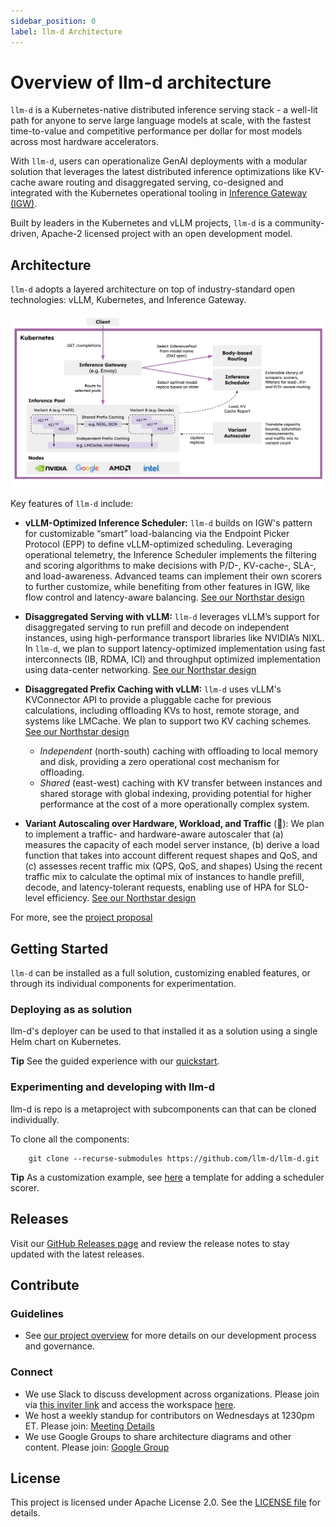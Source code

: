 ```yaml
---
sidebar_position: 0
label: llm-d Architecture
---
```

# Overview of llm-d architecture
`llm-d` is a Kubernetes-native distributed inference serving stack - a well-lit path for anyone to serve large language models at scale, with the fastest time-to-value and competitive performance per dollar for most models across most hardware accelerators.

With `llm-d`, users can operationalize GenAI deployments with a modular solution that leverages the latest distributed inference optimizations like KV-cache aware routing and disaggregated serving, co-designed and integrated with the Kubernetes operational tooling in [Inference Gateway (IGW)](https://github.com/kubernetes-sigs/gateway-api-inference-extension).

Built by leaders in the Kubernetes and vLLM projects, `llm-d` is a community-driven, Apache-2 licensed project with an open development model.

##  Architecture

`llm-d` adopts a layered architecture on top of industry-standard open technologies: vLLM, Kubernetes, and Inference Gateway.


![llm-d Architecture](../assets/images/llm-d-arch-simplified.svg)
    


Key features of `llm-d` include:

- **vLLM-Optimized Inference Scheduler:** `llm-d` builds on IGW's pattern for customizable “smart” load-balancing via the Endpoint Picker Protocol (EPP) to define vLLM-optimized scheduling. Leveraging operational telemetry, the Inference Scheduler implements the filtering and scoring algorithms to make decisions with P/D-, KV-cache-, SLA-, and load-awareness. Advanced teams can implement their own scorers to further customize, while benefiting from other features in IGW, like flow control and latency-aware balancing. [See our Northstar design](https://docs.google.com/document/d/1kE1LY8OVjiOgKVD9-9Po96HODbTIbgHp4qgvw06BCOc/edit?tab=t.0#heading=h.4rgkvvo5gnle)

- **Disaggregated Serving with vLLM:** `llm-d` leverages vLLM’s support for disaggregated serving to run prefill and decode on independent instances, using high-performance transport libraries like NVIDIA’s NIXL. In `llm-d`, we plan to support latency-optimized implementation using fast interconnects (IB, RDMA, ICI) and throughput optimized implementation using data-center networking. [See our Northstar design](https://docs.google.com/document/d/1FNN5snmipaTxEA1FGEeSH7Z_kEqskouKD1XYhVyTHr8/edit?tab=t.0)

- **Disaggregated Prefix Caching with vLLM:** `llm-d` uses vLLM's KVConnector API to provide a pluggable cache for previous calculations, including offloading KVs to host, remote storage, and systems like LMCache. We plan to support two KV caching schemes. [See our Northstar design](https://docs.google.com/document/d/1inTneLEZTv3rDEBB9KLOB9K6oMq8c3jkogARJqdt_58/edit?tab=t.0)
    - *Independent* (north-south) caching with offloading to local memory and disk, providing a zero operational cost mechanism for offloading.
    - *Shared* (east-west) caching with KV transfer between instances and shared storage with global indexing, providing potential for higher performance at the cost of a more operationally complex system.

- **Variant Autoscaling over Hardware, Workload, and Traffic** (🚧): We plan to implement a traffic- and hardware-aware autoscaler that (a) measures the capacity of each model server instance, (b) derive a load function that takes into account different request shapes and QoS, and (c) assesses recent traffic mix (QPS, QoS, and shapes)
Using the recent traffic mix to calculate the optimal mix of instances to handle prefill, decode, and latency-tolerant requests, enabling use of HPA for SLO-level efficiency. [See our Northstar design](https://docs.google.com/document/d/1inTneLEZTv3rDEBB9KLOB9K6oMq8c3jkogARJqdt_58/edit?tab=t.0)

For more, see the [project proposal](https://github.com/llm-d/llm-d/blob/dev/docs/proposals/llm-d.md)

## Getting Started

`llm-d` can be installed as a full solution, customizing enabled features, or through its individual components for experimentation.

### Deploying as as solution

llm-d's deployer can be used to that installed it as a solution using a single Helm chart on Kubernetes.

**Tip**
See the guided experience with our [quickstart](https://github.com/llm-d/llm-d-deployer/blob/main/quickstart/README.md).

### Experimenting and developing with llm-d

llm-d is repo is a metaproject with subcomponents can that can be cloned individually.

To clone all the components:
```
    git clone --recurse-submodules https://github.com/llm-d/llm-d.git 
``` 

**Tip**
As a customization example, see [here](https://github.com/llm-d/llm-d/tree/dev) a template for adding a scheduler scorer. 

## Releases

Visit our [GitHub Releases page](https://github.com/llm-d/llm-d-deployer/releases) and review the release notes to stay updated with the latest releases.


## Contribute

### Guidelines
- See [our project overview](https://github.com/llm-d/llm-d/blob/dev/PROJECT.md) for more details on our development process and governance.

### Connect
- We use Slack to discuss development across organizations. Please join via [this inviter link](https://inviter.co/llm-d-slack) and access the workspace [here](https://llm-d.slack.com).
- We host a weekly standup for contributors on Wednesdays at 1230pm ET. Please join: [Meeting Details](https://calendar.google.com/calendar/event?action=TEMPLATE&tmeid=NG9yZ3AyYTN0N3VlaW01b21xbWV2c21uNjRfMjAyNTA1MjhUMTYzMDAwWiByb2JzaGF3QHJlZGhhdC5jb20&tmsrc=robshaw%40redhat.com&scp=ALL)
- We use Google Groups to share architecture diagrams and other content. Please join: [Google Group](https://groups.google.com/g/llm-d-contributors)

## License

This project is licensed under Apache License 2.0. See the [LICENSE file](@site/docs/assets/files/LICENSE) for details.

